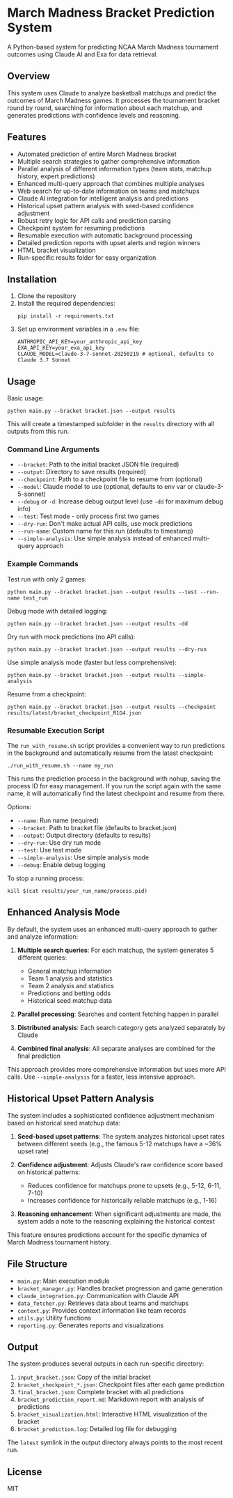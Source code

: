 # March Madness Bracket Prediction System

A Python-based system for predicting NCAA March Madness tournament outcomes using Claude AI and Exa for data retrieval.

## Overview

This system uses Claude to analyze basketball matchups and predict the outcomes of March Madness games. It processes the tournament bracket round by round, searching for information about each matchup, and generates predictions with confidence levels and reasoning.

## Features

- Automated prediction of entire March Madness bracket
- Multiple search strategies to gather comprehensive information
- Parallel analysis of different information types (team stats, matchup history, expert predictions)
- Enhanced multi-query approach that combines multiple analyses
- Web search for up-to-date information on teams and matchups
- Claude AI integration for intelligent analysis and predictions
- Historical upset pattern analysis with seed-based confidence adjustment
- Robust retry logic for API calls and prediction parsing
- Checkpoint system for resuming predictions
- Resumable execution with automatic background processing
- Detailed prediction reports with upset alerts and region winners
- HTML bracket visualization
- Run-specific results folder for easy organization

## Installation

1. Clone the repository
2. Install the required dependencies:
   ```
   pip install -r requirements.txt
   ```
3. Set up environment variables in a `.env` file:
   ```
   ANTHROPIC_API_KEY=your_anthropic_api_key
   EXA_API_KEY=your_exa_api_key
   CLAUDE_MODEL=claude-3-7-sonnet-20250219 # optional, defaults to Claude 3.7 Sonnet
   ```

## Usage

Basic usage:
```
python main.py --bracket bracket.json --output results
```

This will create a timestamped subfolder in the `results` directory with all outputs from this run.

### Command Line Arguments

- `--bracket`: Path to the initial bracket JSON file (required)
- `--output`: Directory to save results (required)
- `--checkpoint`: Path to a checkpoint file to resume from (optional)
- `--model`: Claude model to use (optional, defaults to env var or claude-3-5-sonnet)
- `--debug` or `-d`: Increase debug output level (use `-dd` for maximum debug info)
- `--test`: Test mode - only process first two games
- `--dry-run`: Don't make actual API calls, use mock predictions
- `--run-name`: Custom name for this run (defaults to timestamp)
- `--simple-analysis`: Use simple analysis instead of enhanced multi-query approach

### Example Commands

Test run with only 2 games:
```
python main.py --bracket bracket.json --output results --test --run-name test_run
```

Debug mode with detailed logging:
```
python main.py --bracket bracket.json --output results -dd
```

Dry run with mock predictions (no API calls):
```
python main.py --bracket bracket.json --output results --dry-run
```

Use simple analysis mode (faster but less comprehensive):
```
python main.py --bracket bracket.json --output results --simple-analysis
```

Resume from a checkpoint:
```
python main.py --bracket bracket.json --output results --checkpoint results/latest/bracket_checkpoint_R1G4.json
```

### Resumable Execution Script

The `run_with_resume.sh` script provides a convenient way to run predictions in the background and automatically resume from the latest checkpoint:

```
./run_with_resume.sh --name my_run
```

This runs the prediction process in the background with nohup, saving the process ID for easy management. If you run the script again with the same name, it will automatically find the latest checkpoint and resume from there.

Options:
- `--name`: Run name (required)
- `--bracket`: Path to bracket file (defaults to bracket.json)
- `--output`: Output directory (defaults to results)
- `--dry-run`: Use dry run mode
- `--test`: Use test mode
- `--simple-analysis`: Use simple analysis mode
- `--debug`: Enable debug logging

To stop a running process:
```
kill $(cat results/your_run_name/process.pid)
```

## Enhanced Analysis Mode

By default, the system uses an enhanced multi-query approach to gather and analyze information:

1. **Multiple search queries**: For each matchup, the system generates 5 different queries:
   - General matchup information
   - Team 1 analysis and statistics
   - Team 2 analysis and statistics
   - Predictions and betting odds
   - Historical seed matchup data

2. **Parallel processing**: Searches and content fetching happen in parallel

3. **Distributed analysis**: Each search category gets analyzed separately by Claude

4. **Combined final analysis**: All separate analyses are combined for the final prediction

This approach provides more comprehensive information but uses more API calls. Use `--simple-analysis` for a faster, less intensive approach.

## Historical Upset Pattern Analysis

The system includes a sophisticated confidence adjustment mechanism based on historical seed matchup data:

1. **Seed-based upset patterns**: The system analyzes historical upset rates between different seeds (e.g., the famous 5-12 matchups have a ~36% upset rate)

2. **Confidence adjustment**: Adjusts Claude's raw confidence score based on historical patterns:
   - Reduces confidence for matchups prone to upsets (e.g., 5-12, 6-11, 7-10)
   - Increases confidence for historically reliable matchups (e.g., 1-16)
   
3. **Reasoning enhancement**: When significant adjustments are made, the system adds a note to the reasoning explaining the historical context

This feature ensures predictions account for the specific dynamics of March Madness tournament history.

## File Structure

- `main.py`: Main execution module
- `bracket_manager.py`: Handles bracket progression and game generation
- `claude_integration.py`: Communication with Claude API
- `data_fetcher.py`: Retrieves data about teams and matchups
- `context.py`: Provides context information like team records
- `utils.py`: Utility functions
- `reporting.py`: Generates reports and visualizations

## Output

The system produces several outputs in each run-specific directory:

1. `input_bracket.json`: Copy of the initial bracket
2. `bracket_checkpoint_*.json`: Checkpoint files after each game prediction
3. `final_bracket.json`: Complete bracket with all predictions
4. `bracket_prediction_report.md`: Markdown report with analysis of predictions
5. `bracket_visualization.html`: Interactive HTML visualization of the bracket
6. `bracket_prediction.log`: Detailed log file for debugging

The `latest` symlink in the output directory always points to the most recent run.

## License

MIT